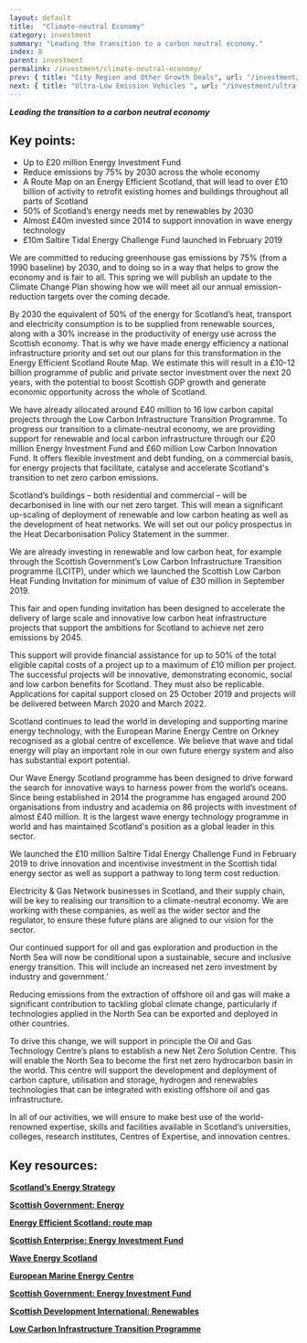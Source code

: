 ```yaml
---
layout: default
title:  "Climate-neutral Economy"
category: investment
summary: "Leading the transition to a carbon neutral economy."
index: 8
parent: investment
permalink: /investment/climate-neutral-economy/
prev: { title: "City Region and Other Growth Deals", url: "/investment/city-region-deals/" }
next: { title: "Ultra-Low Emission Vehicles ", url: "/investment/ultra-low-emission-vehicles/" }
---
```


***Leading the transition to a carbon neutral economy***

## Key points:

- Up to £20 million Energy Investment Fund 
- Reduce emissions by 75% by 2030 across the whole economy
- A Route Map on an Energy Efficient Scotland, that will lead to over £10 billion of activity to retrofit existing homes and buildings throughout all parts of Scotland
- 50% of Scotland’s energy needs met by renewables by 2030
- Almost £40m invested since 2014 to support innovation in wave energy technology
- £10m Saltire Tidal Energy Challenge Fund launched in February 2019

We are committed to reducing greenhouse gas emissions by 75% (from a 1990 baseline) by 2030, and to doing so in a way that helps to grow the economy and is fair to all. This spring we will publish an update to the Climate Change Plan showing how we will meet all our annual emission-reduction targets over the coming decade.   

By 2030 the equivalent of 50% of the energy for Scotland’s heat, transport and electricity consumption is to be supplied from renewable sources, along with a 30% increase in the productivity of energy use across the Scottish economy. That is why we have made energy efficiency a national infrastructure priority and set out our plans for this transformation in the Energy Efficient Scotland Route Map.  We estimate this will result in a £10-12 billion programme of public and private sector investment over the next 20 years, with the potential to boost Scottish GDP growth and generate economic opportunity across the whole of Scotland.  

We have already allocated around £40 million to 16 low carbon capital projects through the Low Carbon Infrastructure Transition Programme. To progress our transition to a climate-neutral economy, we are providing support for renewable and local carbon infrastructure through our £20 million Energy Investment Fund and £60 million Low Carbon Innovation Fund.  It offers flexible investment and debt funding, on a commercial basis, for energy projects that facilitate, catalyse and accelerate Scotland's transition to net zero carbon emissions.  

Scotland’s buildings – both residential and commercial – will be decarbonised in line with our net zero target. This will mean a significant up-scaling of deployment of renewable and low carbon heating as well as the development of heat networks. We will set out our policy prospectus in the Heat Decarbonisation Policy Statement in the summer.   

We are already investing in renewable and low carbon heat, for example through the Scottish Government’s Low Carbon Infrastructure Transition programme (LCITP), under which we  launched the Scottish Low Carbon Heat Funding Invitation for minimum of value of £30 million in September 2019.  

This fair and open funding invitation has been designed to accelerate the delivery of large scale and innovative low carbon heat infrastructure projects that support the ambitions for Scotland to achieve net zero emissions by 2045.  

This support will provide financial assistance for up to 50% of the total eligible capital costs of a project up to a maximum of £10 million per project. The successful projects will be innovative, demonstrating economic, social and low carbon benefits for Scotland. They must also be replicable.  Applications for capital support closed on 25 October 2019 and projects will be delivered between March 2020 and March 2022.  

Scotland continues to lead the world in developing and supporting marine energy technology, with the European Marine Energy Centre on Orkney recognised as a global centre of excellence. We believe that wave and tidal energy will play an important role in our own future energy system and also has substantial export potential.  

Our Wave Energy Scotland programme has been designed to drive forward the search for innovative ways to harness power from the world’s oceans. Since being established in 2014 the programme has engaged around 200 organisations from industry and academia on 86 projects with investment of almost £40 million. It is the largest wave energy technology programme in world and has maintained Scotland's position as a global leader in this sector.  

We launched the £10 million Saltire Tidal Energy Challenge Fund in February 2019 to drive innovation and incentivise investment in the Scottish tidal energy sector as well as support a pathway to long term cost reduction.  

Electricity & Gas Network businesses in Scotland, and their supply chain, will be key to realising our transition to a climate-neutral economy. We are working with these companies, as well as the wider sector and the regulator, to ensure these future plans are aligned to our vision for the sector.  

Our continued support for oil and gas exploration and production in the North Sea will now be conditional upon a sustainable, secure and inclusive energy transition. This will include an increased net zero investment by industry and government.’  

Reducing emissions from the extraction of offshore oil and gas will make a significant contribution to tackling global climate change, particularly if technologies applied in the North Sea can be exported and deployed in other countries.  

To drive this change, we will support in principle the Oil and Gas Technology Centre’s plans to establish a new Net Zero Solution Centre. This will enable the North Sea to become the first net zero hydrocarbon basin in the world. This centre will support the development and deployment of carbon capture, utilisation and storage, hydrogen and renewables technologies that can be integrated with existing offshore oil and gas infrastructure.  

In all of our activities, we will ensure to make best use of the world-renowned expertise, skills and facilities available in Scotland’s universities, colleges, research institutes, Centres of Expertise, and innovation centres.  
  
## Key resources:

**[Scotland’s Energy Strategy](https://www.gov.scot/energystrategy)**

**[Scottish Government: Energy](https://www.gov.scot/energy/)**

**[Energy Efficient Scotland: route map](https://www.gov.scot/publications/energy-efficient-scotland-route-map/)**

**[Scottish Enterprise: Energy Investment Fund](https://www.scottish-enterprise.com/support-for-businesses/funding-and-grants/accessing-finance-and-attracting-investment/energy-investment-fund)**

**[Wave Energy Scotland](http://www.waveenergyscotland.co.uk/)**

**[European Marine Energy Centre](http://www.emec.org.uk/)**  

**[Scottish Government: Energy Investment Fund](https://www.gov.scot/policies/renewable-and-low-carbon-energy/energy-investment-fund/)**

**[Scottish Development International: Renewables](https://www.sdi.co.uk/business-in-scotland/key-sectors/renewables)**

**[Low Carbon Infrastructure Transition Programme](https://www.gov.scot/Topics/Business-Industry/Energy/Action/lowcarbon/LCITP)**
